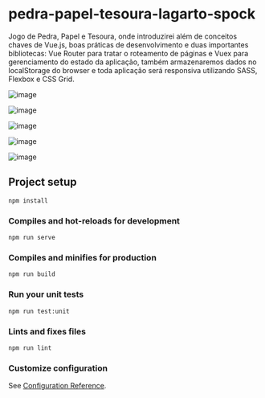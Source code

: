 # pedra-papel-tesoura-lagarto-spock

Jogo de Pedra, Papel e Tesoura, onde introduzirei além de conceitos chaves de Vue.js, boas práticas de desenvolvimento e duas importantes bibliotecas: Vue Router para tratar o roteamento de páginas e Vuex para gerenciamento do estado da aplicação, também armazenaremos dados no localStorage do browser e toda aplicação será responsiva utilizando SASS, Flexbox e CSS Grid.

![image](https://github.com/user-attachments/assets/3e971b72-81e0-4cb5-b937-979091f28708)

![image](https://github.com/user-attachments/assets/e71d05a7-8f00-40d1-b8fe-e5cc0f88b669)

![image](https://github.com/user-attachments/assets/301c42bd-da3b-45c4-ab91-b9cd5d90f3d2)

![image](https://github.com/user-attachments/assets/217fa9aa-c373-43c4-9083-f4fd8ed2f97d)

![image](https://github.com/user-attachments/assets/673cad30-d2f0-44c7-b629-6f9216eb4ac3)

## Project setup
```
npm install
```

### Compiles and hot-reloads for development
```
npm run serve
```

### Compiles and minifies for production
```
npm run build
```

### Run your unit tests
```
npm run test:unit
```

### Lints and fixes files
```
npm run lint
```

### Customize configuration
See [Configuration Reference](https://cli.vuejs.org/config/).
